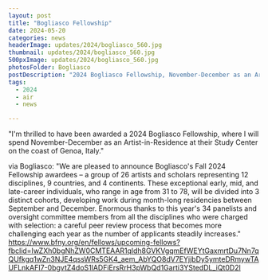 ```yaml
---
layout: post
title: "Bogliasco Fellowship"
date: 2024-05-20
categories: news
headerImage: updates/2024/bogliasco_560.jpg
thumbnail: updates/2024/bogliasco_560.jpg
500pxImage: updates/2024/bogliasco_560.jpg
photosFolder: Bogliasco
postDescription: "2024 Bogliasco Fellowship, November-December as an Artist-in-Residence at their Study Center on the coast of Genoa, Italy."
tags:
  - 2024
  - air
  - news

---
```


"I'm thrilled to have been awarded a 2024 Bogliasco Fellowship, where I will spend November-December as an Artist-in-Residence at their Study Center on the coast of Genoa, Italy."

via Bogliasco:
"We are pleased to announce Bogliasco's Fall 2024 Fellowship awardees – a group of 26 artists and scholars representing 12 disciplines, 9 countries, and 4 continents. These exceptional early, mid, and late-career individuals, who range in age from 31 to 78, will be divided into 3 distinct cohorts, developing work during month-long residencies between September and December.
Enormous thanks to this year's 34 panelists and oversight committee members from all the disciplines who were charged with selection: a careful peer review process that becomes more challenging each year as the number of applicants steadily increases." https://www.bfny.org/en/fellows/upcoming-fellows?fbclid=IwZXh0bgNhZW0CMTEAAR1qldh8GVKVgqmEfWEYtGaxmrtDu7Nn7qQUfkgq1wZn3NJE4qssWRs5GK4_aem_AbYQO8dV7EYjjbDy5ymteDRmywTAUFLnkAFI7-0bgvtZ4doS1lADFiErsRrH3pWbQd1Garti3YStedDL_iQt0D2l
